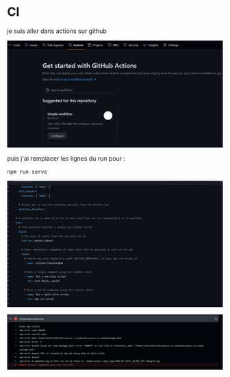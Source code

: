 # CI

je suis aller dans actions sur github

![alt text](image-2.png)

puis j'ai remplacer les lignes du run pour :
```
npm run serve
```

![alt text](image-1.png)

![alt text](image-4.png)
